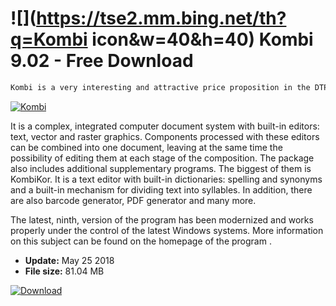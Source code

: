 # ![](https://tse2.mm.bing.net/th?q=Kombi icon&w=40&h=40) Kombi 9.02 - Free Download

```sh
Kombi is a very interesting and attractive price proposition in the DTP software category.
```
[![Kombi](https://gallery.dpcdn.pl/imgc/Tools/82644/g_-_420x350_1.5_-_x63e4c79f-e12f-4f90-86ad-48d508551362.png)](https://softexe.net/win/multimedia/graphics-design/kombi:pRbcd.html)

It is a complex, integrated computer document system with built-in editors: text, vector and raster graphics. Components processed with these editors can be combined into one document, leaving at the same time the possibility of editing them at each stage of the composition. The package also includes additional supplementary programs. The biggest of them is KombiKor. It is a text editor with built-in dictionaries: spelling and synonyms and a built-in mechanism for dividing text into syllables. In addition, there are also barcode generator, PDF generator and many more.
 
 The latest, ninth, version of the program has been modernized and works properly under the control of the latest Windows systems. More information on this subject can be found on the homepage of the program .


- **Update:** May 25 2018
- **File size:** 81.04 MB

[![Download](https://cdn.softexe.net/static/img/download.png)](https://softexe.net/win/multimedia/graphics-design/kombi:pRbcd.html)

